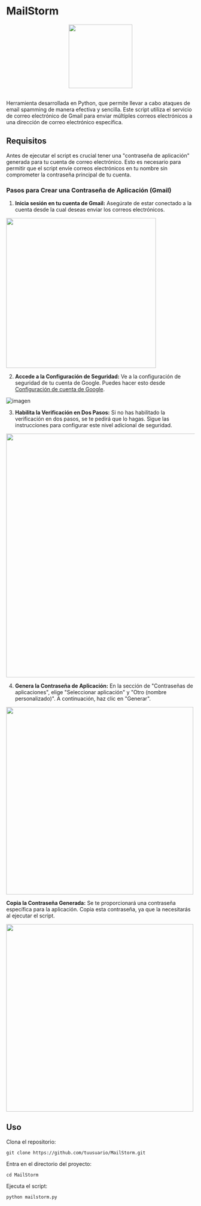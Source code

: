 # MailStorm

<div align="center">
  <img src="https://github.com/0xJuaNc4/MailStorm/assets/130152767/5b6500eb-6ca4-4644-a6c2-9fb19bd811ae" width="170px">
</div>
<br>

Herramienta desarrollada en Python, que permite llevar a cabo ataques de email spamming de manera efectiva y sencilla. Este script utiliza el servicio de correo electrónico de Gmail para enviar múltiples correos electrónicos a una dirección de correo electrónico específica.

## Requisitos
Antes de ejecutar el script es crucial tener una "contraseña de aplicación" generada para tu cuenta de correo electrónico. Esto es necesario para permitir que el script envíe correos electrónicos en tu nombre sin comprometer la contraseña principal de tu cuenta.

### Pasos para Crear una Contraseña de Aplicación (Gmail)

1. **Inicia sesión en tu cuenta de Gmail:** Asegúrate de estar conectado a la cuenta desde la cual deseas enviar los correos electrónicos.

<img src="https://github.com/0xJuaNc4/MailStorm/assets/130152767/d02cb09f-0042-4350-8884-da66ee4909d2" width="400px">

2. **Accede a la Configuración de Seguridad:** Ve a la configuración de seguridad de tu cuenta de Google. Puedes hacer esto desde [Configuración de cuenta de Google](https://myaccount.google.com/).

![imagen](https://github.com/0xJuaNc4/MailStorm/assets/130152767/833498eb-9604-4a26-b33f-b83046c1dee1)

3. **Habilita la Verificación en Dos Pasos:** Si no has habilitado la verificación en dos pasos, se te pedirá que lo hagas. Sigue las instrucciones para configurar este nivel adicional de seguridad.

<div align="center">
<img src="https://github.com/0xJuaNc4/MailStorm/assets/130152767/b1ee1be6-f1d5-4484-84f0-60c0354cee32" width="650px">
</div>

4. **Genera la Contraseña de Aplicación:** En la sección de "Contraseñas de aplicaciones", elige "Seleccionar aplicación" y "Otro (nombre personalizado)". A continuación, haz clic en "Generar".

<img src="https://github.com/0xJuaNc4/MailStorm/assets/130152767/eaeb45dc-dfe8-402d-b8b4-dc2353b34f66" width="500px">

 **Copia la Contraseña Generada:** Se te proporcionará una contraseña específica para la aplicación. Copia esta contraseña, ya que la necesitarás al ejecutar el script.

<img src="https://github.com/0xJuaNc4/MailStorm/assets/130152767/eb95df5e-93eb-4e78-96da-b17b60f0a902" width="500px">


## Uso

Clona el repositorio:
```
git clone https://github.com/tuusuario/MailStorm.git
```
Entra en el directorio del proyecto:
```
cd MailStorm
```
Ejecuta el script:
```
python mailstorm.py
```
